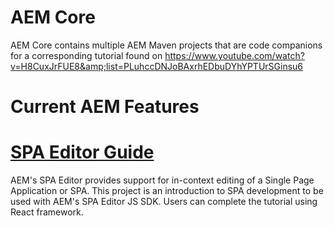 # AEM Core
AEM Core contains multiple AEM Maven projects that are code companions for a corresponding tutorial found on https://www.youtube.com/watch?v=H8CuxJrFUE8&amp;list=PLuhccDNJoBAxrhEDbuDYhYPTUrSGinsu6

# Current AEM Features

# [SPA Editor Guide](https://github.com/pawan-mittal/aem-core/tree/feature/aem-spa-guide "AEM SPA")

AEM's SPA Editor provides support for in-context editing of a Single Page Application or SPA. This project is an introduction to SPA development to be used with AEM's SPA Editor JS SDK. Users can complete the tutorial using React framework.
